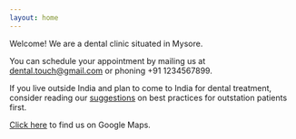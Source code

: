 ```yaml
---
layout: home
---
```


Welcome! We are a dental clinic situated in Mysore.

You can schedule your appointment by mailing us at [dental.touch@gmail.com](mailto:dental.touch@gmail.com) or phoning +91 1234567899.

If you live outside India and plan to come to India for dental treatment, consider reading our [suggestions](outstation) on best practices for outstation patients first.

[Click here](https://goo.gl/maps/uoRiTec5ySRfNTmKA) to find us on Google Maps.
